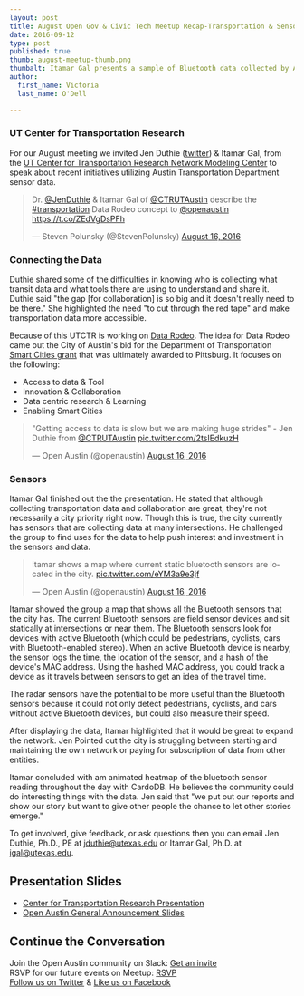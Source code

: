 ```yaml
---
layout: post
title: August Open Gov & Civic Tech Meetup Recap-Transportation & Sensors
date: 2016-09-12
type: post
published: true
thumb: august-meetup-thumb.png
thumbalt: Itamar Gal presents a sample of Bluetooth data collected by ATD.
author:
  first_name: Victoria
  last_name: O'Dell

---
```


### UT Center for Transportation Research

For our August meeting we invited Jen Duthie ([twitter](https://twitter.com/jenduthie?lang=en)) & Itamar Gal, from the [UT Center for Transportation Research Network Modeling Center](https://ctr.utexas.edu/) to speak about recent initiatives utilizing Austin Transportation Department sensor data.

<blockquote class="twitter-tweet" data-lang="en"><p lang="en" dir="ltr">Dr. <a href="https://twitter.com/jenduthie">@JenDuthie</a> &amp; Itamar Gal of <a href="https://twitter.com/CTRUTAustin">@CTRUTAustin</a> describe the <a href="https://twitter.com/hashtag/transportation?src=hash">#transportation</a> Data Rodeo concept to <a href="https://twitter.com/openaustin">@openaustin</a>  <a href="https://t.co/ZEdVgDsPFh">https://t.co/ZEdVgDsPFh</a></p>&mdash; Steven Polunsky (@StevenPolunsky) <a href="https://twitter.com/StevenPolunsky/status/765347403230621697">August 16, 2016</a></blockquote>


### Connecting the Data

Duthie shared some of the difficulties in knowing who is collecting what transit data and what tools there are using to understand and share it. Duthie said "the gap [for collaboration] is so big and it doesn't really need to be there." She highlighted the need "to cut through the red tape" and make transportation data more accessible.  

Because of this UTCTR is working on [Data Rodeo](datarodeo.org). The idea for Data Rodeo came out the City of Austin's bid for the Department of Transportation  [Smart Cities grant](http://kxan.com/2016/06/21/austin-loses-out-on-50-million-smart-city-bid/) that was ultimately awarded to Pittsburg. It focuses on the following:

- Access to data & Tool
- Innovation & Collaboration
- Data centric research & Learning
- Enabling Smart Cities

<blockquote class="twitter-tweet" data-lang="en"><p lang="en" dir="ltr">&quot;Getting access to data is slow but we are making huge strides&quot; - Jen Duthie from <a href="https://twitter.com/CTRUTAustin">@CTRUTAustin</a> <a href="https://t.co/2tsIEdkuzH">pic.twitter.com/2tsIEdkuzH</a></p>&mdash; Open Austin (@openaustin) <a href="https://twitter.com/openaustin/status/765348647114465280">August 16, 2016</a></blockquote>

### Sensors

Itamar Gal finished out the the presentation. He stated that although collecting transportation data and collaboration are great, they're not necessarily a city priority right now. Though this is true, the city currently has sensors that are collecting data at many intersections. He challenged the group to find uses for the data to help push interest and investment in the sensors and data.

<blockquote class="twitter-tweet" data-lang="en"><p lang="en" dir="ltr">Itamar shows a map where current static bluetooth sensors are located in the city. <a href="https://t.co/eYM3a9e3jf">pic.twitter.com/eYM3a9e3jf</a></p>&mdash; Open Austin (@openaustin) <a href="https://twitter.com/openaustin/status/765351053193728002">August 16, 2016</a></blockquote>


Itamar showed the group a map that shows all the Bluetooth sensors that the city has. The current Bluetooth sensors are field sensor devices and sit statically at intersections or near them. The Bluetooth sensors look for devices with active Bluetooth (which could be pedestrians, cyclists, cars with Bluetooth-enabled stereo). When an active Bluetooth device is nearby, the sensor logs the time, the location of the sensor, and a hash of the device's MAC address. Using the hashed MAC address, you could track a device as it travels between sensors to get an idea of the travel time.

The radar sensors have the potential to be more useful than the Bluetooth sensors because it could not only detect pedestrians, cyclists, and cars without active Bluetooth devices, but could also measure their speed.

After displaying the data, Itamar highlighted that it would be great to expand the network. Jen Pointed out the city is struggling between starting and maintaining the own network or paying for subscription of data from other entities.  

Itamar concluded with am animated heatmap of the bluetooth sensor reading throughout the day with CardoDB. He believes the community could do interesting things with the data. Jen said that "we put out our reports and show our story but want to give other people the chance to let other stories emerge."

To get involved, give feedback, or ask questions then you can email Jen Duthie, Ph.D., PE at [jduthie@utexas.edu](mailto:jduthie@utexas.edu) or Itamar Gal, Ph.D. at [igal@utexas.edu](mailto:igal@utexas.edu).

## Presentation Slides

- [Center for Transportation Research Presentation](/assets/documents/CTR_OpenAustin_081516.pdf)
- [Open Austin General Announcement Slides](https://docs.google.com/presentation/d/1_ZxJEOcp_P1PYRp-fbb82GPT6YiTbn90X5nUb8RAox4/edit?usp=sharing)

## Continue the Conversation

Join the Open Austin community on Slack: [Get an invite](http://slack.open-austin.org/)
<br>
RSVP for our future events on Meetup: [RSVP](http://www.meetup.com/Open-Austin/)
<br>
[Follow us on Twitter](https://twitter.com/openaustin?lang=en)
& [Like us on Facebook](https://www.facebook.com/Open-Austin-412390968837071/)




<script async src="//platform.twitter.com/widgets.js" charset="utf-8"></script>
